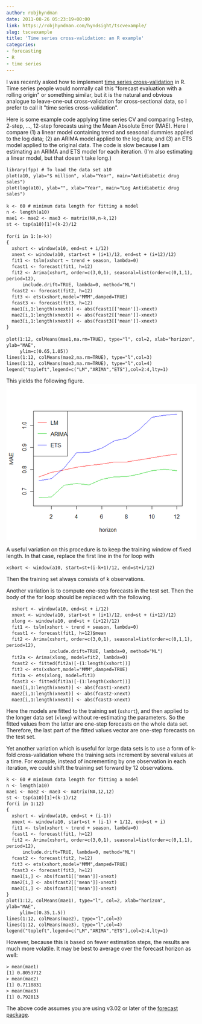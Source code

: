 ```yaml
---
author: robjhyndman
date: 2011-08-26 05:23:19+00:00
link: https://robjhyndman.com/hyndsight/tscvexample/
slug: tscvexample
title: 'Time series cross-validation: an R example'
categories:
- forecasting
- R
- time series
---
```


I was recently asked how to implement [time series cross-validation](https://robjhyndman.com/hyndsight/crossvalidation/) in R. Time series people would normally call this "forecast evaluation with a rolling origin" or something similar, but it is the natural and obvious analogue to leave-one-out cross-validation for cross-sectional data, so I prefer to call it "time series cross-validation".<!-- more -->

Here is some example code applying time series CV and comparing 1-step, 2-step, ..., 12-step forecasts using the Mean Absolute Error (MAE). Here I compare (1) a linear model containing trend and seasonal dummies applied to the log data; (2) an ARIMA model applied to the log data; and (3) an ETS model applied to the original data. The code is slow because I am estimating an ARIMA and ETS model for each iteration. (I'm also estimating a linear model, but that doesn't take long.)




    library(fpp) # To load the data set a10
    plot(a10, ylab="$ million", xlab="Year", main="Antidiabetic drug sales")
    plot(log(a10), ylab="", xlab="Year", main="Log Antidiabetic drug sales")

    k <- 60 # minimum data length for fitting a model
    n <- length(a10)
    mae1 <- mae2 <- mae3 <- matrix(NA,n-k,12)
    st <- tsp(a10)[1]+(k-2)/12

    for(i in 1:(n-k))
    {
      xshort <- window(a10, end=st + i/12)
      xnext <- window(a10, start=st + (i+1)/12, end=st + (i+12)/12)
      fit1 <- tslm(xshort ~ trend + season, lambda=0)
      fcast1 <- forecast(fit1, h=12)
      fit2 <- Arima(xshort, order=c(3,0,1), seasonal=list(order=c(0,1,1), period=12),
          include.drift=TRUE, lambda=0, method="ML")
      fcast2 <- forecast(fit2, h=12)
      fit3 <- ets(xshort,model="MMM",damped=TRUE)
      fcast3 <- forecast(fit3, h=12)
      mae1[i,1:length(xnext)] <- abs(fcast1[['mean']]-xnext)
      mae2[i,1:length(xnext)] <- abs(fcast2[['mean']]-xnext)
      mae3[i,1:length(xnext)] <- abs(fcast3[['mean']]-xnext)
    }

    plot(1:12, colMeans(mae1,na.rm=TRUE), type="l", col=2, xlab="horizon", ylab="MAE",
         ylim=c(0.65,1.05))
    lines(1:12, colMeans(mae2,na.rm=TRUE), type="l",col=3)
    lines(1:12, colMeans(mae3,na.rm=TRUE), type="l",col=4)
    legend("topleft",legend=c("LM","ARIMA","ETS"),col=2:4,lty=1)




This yields the following figure.
![](/files/mae1.png)

A useful variation on this procedure is to keep the training window of fixed length. In that case, replace the first line in the for loop with




    xshort <- window(a10, start=st+(i-k+1)/12, end=st+i/12)




Then the training set always consists of k observations.

Another variation is to compute one-step forecasts in the test set. Then the body of the for loop should be replaced with the following.




      xshort <- window(a10, end=st + i/12)
      xnext <- window(a10, start=st + (i+1)/12, end=st + (i+12)/12)
      xlong <- window(a10, end=st + (i+12)/12)
      fit1 <- tslm(xshort ~ trend + season, lambda=0)
      fcast1 <- forecast(fit1, h=12)$mean
      fit2 <- Arima(xshort, order=c(3,0,1), seasonal=list(order=c(0,1,1), period=12),
                    include.drift=TRUE, lambda=0, method="ML")
      fit2a <- Arima(xlong, model=fit2, lambda=0)
      fcast2 <- fitted(fit2a)[-(1:length(xshort))]
      fit3 <- ets(xshort,model="MMM",damped=TRUE)
      fit3a <- ets(xlong, model=fit3)
      fcast3 <- fitted(fit3a)[-(1:length(xshort))]
      mae1[i,1:length(xnext)] <- abs(fcast1-xnext)
      mae2[i,1:length(xnext)] <- abs(fcast2-xnext)
      mae3[i,1:length(xnext)] <- abs(fcast3-xnext)




Here the models are fitted to the training set (`xshort`), and then applied to the longer data set (`xlong`) without re-estimating the parameters. So the fitted values from the latter are one-step forecasts on the whole data set. Therefore, the last part of the fitted values vector are one-step forecasts on the test set.

Yet another variation which is useful for large data sets is to use a form of k-fold cross-validation where the training sets increment by several values at a time. For example, instead of incrementing by one observation in each iteration, we could shift the training set forward by 12 observations.




    k <- 60 # minimum data length for fitting a model
    n <- length(a10)
    mae1 <- mae2 <- mae3 <- matrix(NA,12,12)
    st <- tsp(a10)[1]+(k-1)/12
    for(i in 1:12)
    {
      xshort <- window(a10, end=st + (i-1))
      xnext <- window(a10, start=st + (i-1) + 1/12, end=st + i)
      fit1 <- tslm(xshort ~ trend + season, lambda=0)
      fcast1 <- forecast(fit1, h=12)
      fit2 <- Arima(xshort, order=c(3,0,1), seasonal=list(order=c(0,1,1), period=12),
          include.drift=TRUE, lambda=0, method="ML")
      fcast2 <- forecast(fit2, h=12)
      fit3 <- ets(xshort,model="MMM",damped=TRUE)
      fcast3 <- forecast(fit3, h=12)
      mae1[i,] <- abs(fcast1[['mean']]-xnext)
      mae2[i,] <- abs(fcast2[['mean']]-xnext)
      mae3[i,] <- abs(fcast3[['mean']]-xnext)
    }
    plot(1:12, colMeans(mae1), type="l", col=2, xlab="horizon", ylab="MAE",
         ylim=c(0.35,1.5))
    lines(1:12, colMeans(mae2), type="l",col=3)
    lines(1:12, colMeans(mae3), type="l",col=4)
    legend("topleft",legend=c("LM","ARIMA","ETS"),col=2:4,lty=1)




However, because this is based on fewer estimation steps, the results are much more volatile. It may be best to average over the forecast horizon as well:




    > mean(mae1)
    [1] 0.8053712
    > mean(mae2)
    [1] 0.7118831
    > mean(mae3)
    [1] 0.792813




The above code assumes you are using v3.02 or later of the [forecast package](http://github.com/robjhyndman/forecast/).
